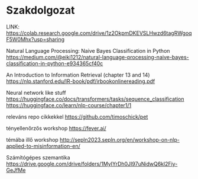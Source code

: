 # Szakdolgozat

LINK: https://colab.research.google.com/drive/1z2OkpmDKEVSLHwzd6tagRWgoqF5W0Mhx?usp=sharing


Natural Language Processing: Naive Bayes Classification in Python
https://medium.com/@eiki1212/natural-language-processing-naive-bayes-classification-in-python-e934365cf40c

An Introduction to Information Retrieval (chapter 13 and 14)
https://nlp.stanford.edu/IR-book/pdf/irbookonlinereading.pdf

Neural network like stuff
https://huggingface.co/docs/transformers/tasks/sequence_classification
https://huggingface.co/learn/nlp-course/chapter1/1

releváns repo cikkekkel
https://github.com/timoschick/pet

tényellenőrzős workshop
https://fever.ai/

témába illő workshop
http://sepln2023.sepln.org/en/workshop-on-nlp-applied-to-misinformation-en/

Számítógépes szemantika
https://drive.google.com/drive/folders/1MyIYrDh0JI97uNidwQ6kl2Fiy-GeJfMe
